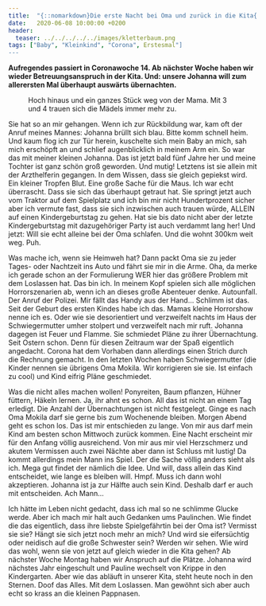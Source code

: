```yaml
---
title:  "{::nomarkdown}Die erste Nacht bei Oma und zurück in die Kita{:/}"
date:   2020-06-08 10:00:00 +0200
header:
  teaser: ../../../../../images/kletterbaum.png
tags: ["Baby", "Kleinkind", "Corona", Erstesmal"]
---
```


**Aufregendes passiert in Coronawoche 14. Ab nächster Woche haben wir wieder Betreuungsanspruch in der Kita. Und: unsere Johanna will zum allerersten Mal überhaupt auswärts übernachten.**

<figure>
  <img src="../../../../../images/kletterbaum.png" alt="">
  <figcaption>Hoch hinaus und ein ganzes Stück weg von der Mama. Mit 3 und 4 trauen sich die Mädels immer mehr zu.</figcaption>
</figure>

Sie hat so an mir gehangen. Wenn ich zur Rückbildung war, kam oft der Anruf meines Mannes: Johanna brüllt sich blau. Bitte komm schnell heim. Und kaum flog ich zur Tür herein, kuschelte sich mein Baby an mich, sah mich erschöpft an und schlief augenblicklich in meinem Arm ein. So war das mit meiner kleinen Johanna. Das ist jetzt bald fünf Jahre her und meine Tochter ist ganz schön groß geworden. Und mutig! Letztens ist sie allein mit der Arzthelferin gegangen. In dem Wissen, dass sie gleich gepiekst wird. Ein kleiner Tropfen Blut. Eine große Sache für die Maus. Ich war echt überrascht. Dass sie sich das überhaupt getraut hat. Sie springt jetzt auch vom Traktor auf dem Spielplatz und ich bin mir nicht Hundertprozent sicher aber ich vermute fast, dass sie sich inzwischen auch trauen würde, ALLEIN auf einen Kindergeburtstag zu gehen. Hat sie bis dato nicht aber der letzte Kindergeburtstag mit dazugehöriger Party ist auch verdammt lang her! Und jetzt: Will sie echt alleine bei der Oma schlafen. Und die wohnt 300km weit weg. Puh.

Was mache ich, wenn sie Heimweh hat? Dann packt Oma sie zu jeder Tages- oder Nachtzeit ins Auto und fährt sie mir in die Arme. Oha, da merke ich gerade schon an der Formulierung WER hier das größere Problem mit dem Loslassen hat. Das bin ich. In meinem Kopf spielen sich alle möglichen Horrorszenarien ab, wenn ich an dieses große Abenteuer denke. Autounfall. Der Anruf der Polizei. Mir fällt das Handy aus der Hand… Schlimm ist das. Seit der Geburt des ersten Kindes habe ich das. Mamas kleine Horrorshow nenne ich es. Oder wie sie desorientiert und verzweifelt nachts im Haus der Schwiegermutter umher stolpert und verzweifelt nach mir ruft. Johanna dagegen ist Feuer und Flamme. Sie schmiedet Pläne zu ihrer Übernachtung. Seit Ostern schon. Denn für diesen Zeitraum war der Spaß eigentlich angedacht. Corona hat dem Vorhaben dann allerdings einen Strich durch die Rechnung gemacht. In den letzten Wochen haben Schwiegermutter (die Kinder nennen sie übrigens Oma Mokila. Wir korrigieren sie sie. Ist einfach zu cool) und Kind eifrig Pläne geschmiedet. 

Was die nicht alles machen wollen! Ponyreiten, Baum pflanzen, Hühner füttern, Häkeln lernen. Ja, ihr ahnt es schon. All das ist nicht an einem Tag erledigt. Die Anzahl der Übernachtungen ist nicht festgelegt. Ginge es nach Oma Mokila darf sie gerne bis zum Wochenende bleiben. Morgen Abend geht es schon los. Das ist mir entschieden zu lange. Von mir aus darf mein Kind am besten schon Mittwoch zurück kommen. Eine Nacht erscheint mir für den Anfang völlig ausreichend. Von mir aus mir viel Herzschmerz und akutem Vermissen auch zwei Nächte aber dann ist Schluss mit lustig! Da kommt allerdings mein Mann ins Spiel. Der die Sache völlig anders sieht als ich. Mega gut findet der nämlich die Idee. Und will, dass allein das Kind entscheidet, wie lange es bleiben will. Hmpf. Muss ich dann wohl akzeptieren. Johanna ist ja zur Hälfte auch sein Kind. Deshalb darf er auch mit entscheiden. Ach Mann…

Ich hätte im Leben nicht gedacht, dass ich mal so ne schlimme Glucke werde. Aber ich mach mir halt auch Gedanken ums Paulinchen. Wie findet die das eigentlich, dass ihre liebste Spielgefährtin bei der Oma ist? Vermisst sie sie? Hängt sie sich jetzt noch mehr an mich? Und wird sie eifersüchtig oder neidisch auf die große Schwester sein? Werden wir sehen. Wie wird das wohl, wenn sie von jetzt auf gleich wieder in die Kita gehen? Ab nächster Woche Montag haben wir Anspruch auf die Plätze. Johanna wird nächstes Jahr eingeschult und Pauline wechselt von Krippe in den Kindergarten. Aber wie das abläuft in unserer Kita, steht heute noch in den Sternen. Doof das Alles. Mit dem Loslassen. Man gewöhnt sich aber auch echt so krass an die kleinen Pappnasen.

  












 






 





  


  






					 


 
 








